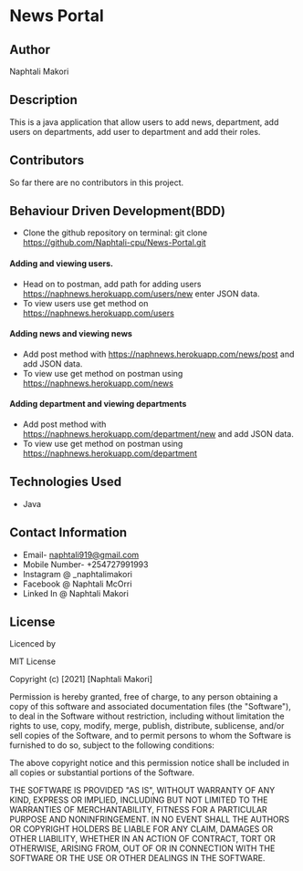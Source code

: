 # News Portal
## Author
Naphtali Makori

## Description

This is a java application that allow users to add news, department, add users on departments, add user to department and add their roles.

## Contributors

So far there are no contributors in this project.

## Behaviour Driven Development(BDD)
* Clone the github repository on terminal: git clone https://github.com/Naphtali-cpu/News-Portal.git
#### Adding and viewing users.
* Head on to postman, add path for adding users https://naphnews.herokuapp.com/users/new enter JSON data.
* To view users use get method on https://naphnews.herokuapp.com/users
#### Adding news and viewing news
* Add post method with https://naphnews.herokuapp.com/news/post and add JSON data.
* To view use get method on postman using https://naphnews.herokuapp.com/news
#### Adding department and viewing departments
* Add post method with https://naphnews.herokuapp.com/department/new and add JSON data.
* To view use get method on postman using https://naphnews.herokuapp.com/department


## Technologies Used
* Java

## Contact Information

* Email- naphtali919@gmail.com
* Mobile Number- +254727991993
* Instagram @ _naphtalimakori
* Facebook @ Naphtali McOrri
* Linked In @ Naphtali Makori

## License

Licenced by

MIT License

Copyright (c) [2021] [Naphtali Makori]

Permission is hereby granted, free of charge, to any person obtaining a copy of this software and associated documentation files (the "Software"), to deal in the Software without restriction, including without limitation the rights to use, copy, modify, merge, publish, distribute, sublicense, and/or sell copies of the Software, and to permit persons to whom the Software is furnished to do so, subject to the following conditions:

The above copyright notice and this permission notice shall be included in all copies or substantial portions of the Software.

THE SOFTWARE IS PROVIDED "AS IS", WITHOUT WARRANTY OF ANY KIND, EXPRESS OR IMPLIED, INCLUDING BUT NOT LIMITED TO THE WARRANTIES OF MERCHANTABILITY, FITNESS FOR A PARTICULAR PURPOSE AND NONINFRINGEMENT. IN NO EVENT SHALL THE AUTHORS OR COPYRIGHT HOLDERS BE LIABLE FOR ANY CLAIM, DAMAGES OR OTHER LIABILITY, WHETHER IN AN ACTION OF CONTRACT, TORT OR OTHERWISE, ARISING FROM, OUT OF OR IN CONNECTION WITH THE SOFTWARE OR THE USE OR OTHER DEALINGS IN THE SOFTWARE.